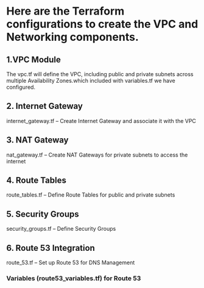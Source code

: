 # Here are the Terraform configurations to create the VPC and Networking components.
## 1.VPC Module

The vpc.tf will define the VPC, including public and private subnets across multiple Availability Zones.which included with variables.tf we have configured.

## 2. Internet Gateway

internet_gateway.tf – Create Internet Gateway and associate it with the VPC

## 3. NAT Gateway

nat_gateway.tf – Create NAT Gateways for private subnets to access the internet

## 4. Route Tables
route_tables.tf – Define Route Tables for public and private subnets

## 5. Security Groups

security_groups.tf – Define Security Groups

## 6. Route 53 Integration
route_53.tf – Set up Route 53 for DNS Management
###  Variables (route53_variables.tf) for Route 53

